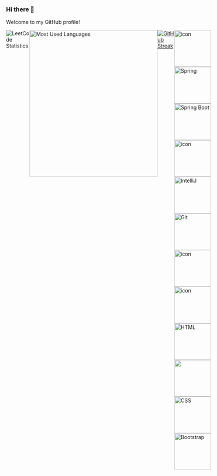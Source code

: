 ### Hi there 👋
Welcome to my GitHub profile!

<div style="display: flex; align-items: flex-start;">
   <img src="https://leetcard.jacoblin.cool/lbmrmnkvsk?theme=light&font=Gayathri&ext=activity&animation=true" title="LeetCode Statistics"/>
   <img src="https://github-readme-stats.vercel.app/api/top-langs/?username=lbmrmnkvsk&layout=pie&langs_count=8"  height="400" width="350" title="Most Used Languages"/>
   
   <div style="display: flex; align-items: flex-start; flex-direction: row;">
      <div>
         <a href="https://git.io/streak-stats"> <img src="https://streak-stats.demolab.com?user=lbmrmnkvsk&card_width=350&card_height=400&sideNums=2F80ED&hide_current_streak=true&hide_longest_streak=true" alt="GitHub Streak" title="Total Contributions"/></a>
      </div>
      <div>
         <img src="https://techstack-generator.vercel.app/java-icon.svg" alt="icon" width="100" height="100" tile="Java"/>
         <img width="100" src="https://user-images.githubusercontent.com/25181517/117201470-f6d56780-adec-11eb-8f7c-e70e376cfd07.png" alt="Spring" title="Spring"/>
         <img width="100" src="https://user-images.githubusercontent.com/25181517/183891303-41f257f8-6b3d-487c-aa56-c497b880d0fb.png" alt="Spring Boot" title="Spring Boot"/>
         <img src="https://techstack-generator.vercel.app/mysql-icon.svg" alt="icon" width="100" height="100" tile="MySQL"/>
         <img width="100" src="https://user-images.githubusercontent.com/25181517/192108890-200809d1-439c-4e23-90d3-b090cf9a4eea.png" alt="IntelliJ" title="IntelliJ"/>
         <img width="100" src="https://user-images.githubusercontent.com/25181517/192108372-f71d70ac-7ae6-4c0d-8395-51d8870c2ef0.png" alt="Git" title="Git"/><br>
         <img src="https://techstack-generator.vercel.app/github-icon.svg" alt="icon" width="100" height="100" tile="GitHub"/>
         <img src="https://techstack-generator.vercel.app/js-icon.svg" alt="icon" width="100" height="100" tile="JavaScript"/>
         <img width="100" src="https://user-images.githubusercontent.com/25181517/192158954-f88b5814-d510-4564-b285-dff7d6400dad.png" alt="HTML" title="HTML"/>
         <img height="100" width="100" src="https://cdn.simpleicons.org/thymeleaf" tile="Thymeleaf"/>
         <img width="100" src="https://user-images.githubusercontent.com/25181517/183898674-75a4a1b1-f960-4ea9-abcb-637170a00a75.png" alt="CSS" title="CSS"/>
         <img width="100" src="https://user-images.githubusercontent.com/25181517/183898054-b3d693d4-dafb-4808-a509-bab54cf5de34.png" alt="Bootstrap" title="Bootstrap"/>
      </div>
      
</div>
